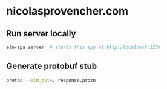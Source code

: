 # nicolasprovencher.com

## Run server locally

```bash
elm-spa server  # starts this app at http:/localhost:1234
```

## Generate protobuf stub

```bash
protoc --elm_out=. response.proto
```